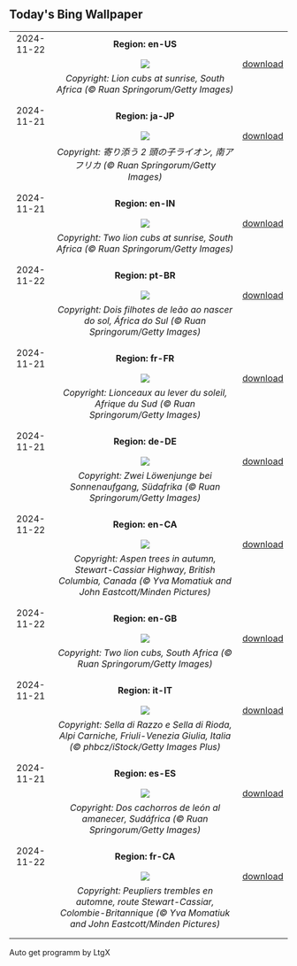 ## Today's Bing Wallpaper
|      |      |      |
| :----: | :----: | :----: |
|2024-11-22|**Region: en-US**||
||![](https://www.bing.com/th?id=OHR.LionCubs_EN-US4742616367_UHD.jpg&pid=hp&w=1152&h=648&rs=1&c=4)| [download](https://www.bing.com/th?id=OHR.LionCubs_EN-US4742616367_UHD.jpg)|
||*Copyright: Lion cubs at sunrise, South Africa (© Ruan Springorum/Getty Images)*
||
|||
|2024-11-21|**Region: ja-JP**||
||![](https://www.bing.com/th?id=OHR.LionCubs_JA-JP4693137175_UHD.jpg&pid=hp&w=1152&h=648&rs=1&c=4)| [download](https://www.bing.com/th?id=OHR.LionCubs_JA-JP4693137175_UHD.jpg)|
||*Copyright: 寄り添う 2 頭の子ライオン, 南アフリカ (© Ruan Springorum/Getty Images)*
||
|||
|2024-11-21|**Region: en-IN**||
||![](https://www.bing.com/th?id=OHR.LionCubs_EN-IN6903529152_UHD.jpg&pid=hp&w=1152&h=648&rs=1&c=4)| [download](https://www.bing.com/th?id=OHR.LionCubs_EN-IN6903529152_UHD.jpg)|
||*Copyright: Two lion cubs at sunrise, South Africa (© Ruan Springorum/Getty Images)*
||
|||
|2024-11-22|**Region: pt-BR**||
||![](https://www.bing.com/th?id=OHR.LionCubs_PT-BR9649632612_UHD.jpg&pid=hp&w=1152&h=648&rs=1&c=4)| [download](https://www.bing.com/th?id=OHR.LionCubs_PT-BR9649632612_UHD.jpg)|
||*Copyright: Dois filhotes de leão ao nascer do sol, África do Sul (© Ruan Springorum/Getty Images)*
||
|||
|2024-11-21|**Region: fr-FR**||
||![](https://www.bing.com/th?id=OHR.LionCubs_FR-FR2539679303_UHD.jpg&pid=hp&w=1152&h=648&rs=1&c=4)| [download](https://www.bing.com/th?id=OHR.LionCubs_FR-FR2539679303_UHD.jpg)|
||*Copyright: Lionceaux au lever du soleil, Afrique du Sud (© Ruan Springorum/Getty Images)*
||
|||
|2024-11-21|**Region: de-DE**||
||![](https://www.bing.com/th?id=OHR.LionCubs_DE-DE4457487465_UHD.jpg&pid=hp&w=1152&h=648&rs=1&c=4)| [download](https://www.bing.com/th?id=OHR.LionCubs_DE-DE4457487465_UHD.jpg)|
||*Copyright: Zwei Löwenjunge bei Sonnenaufgang, Südafrika (© Ruan Springorum/Getty Images)*
||
|||
|2024-11-22|**Region: en-CA**||
||![](https://www.bing.com/th?id=OHR.AspenTrees_EN-CA3238986123_UHD.jpg&pid=hp&w=1152&h=648&rs=1&c=4)| [download](https://www.bing.com/th?id=OHR.AspenTrees_EN-CA3238986123_UHD.jpg)|
||*Copyright: Aspen trees in autumn, Stewart-Cassiar Highway, British Columbia, Canada (© Yva Momatiuk and John Eastcott/Minden Pictures)*
||
|||
|2024-11-22|**Region: en-GB**||
||![](https://www.bing.com/th?id=OHR.LionCubs_EN-GB7386144841_UHD.jpg&pid=hp&w=1152&h=648&rs=1&c=4)| [download](https://www.bing.com/th?id=OHR.LionCubs_EN-GB7386144841_UHD.jpg)|
||*Copyright: Two lion cubs, South Africa (© Ruan Springorum/Getty Images)*
||
|||
|2024-11-21|**Region: it-IT**||
||![](https://www.bing.com/th?id=OHR.NationalTreeDay_IT-IT7236455581_UHD.jpg&pid=hp&w=1152&h=648&rs=1&c=4)| [download](https://www.bing.com/th?id=OHR.NationalTreeDay_IT-IT7236455581_UHD.jpg)|
||*Copyright: Sella di Razzo e Sella di Rioda, Alpi Carniche, Friuli-Venezia Giulia, Italia (© phbcz/iStock/Getty Images Plus)*
||
|||
|2024-11-21|**Region: es-ES**||
||![](https://www.bing.com/th?id=OHR.LionCubs_ES-ES2358814300_UHD.jpg&pid=hp&w=1152&h=648&rs=1&c=4)| [download](https://www.bing.com/th?id=OHR.LionCubs_ES-ES2358814300_UHD.jpg)|
||*Copyright: Dos cachorros de león al amanecer, Sudáfrica (© Ruan Springorum/Getty Images)*
||
|||
|2024-11-22|**Region: fr-CA**||
||![](https://www.bing.com/th?id=OHR.AspenTrees_FR-CA5793421150_UHD.jpg&pid=hp&w=1152&h=648&rs=1&c=4)| [download](https://www.bing.com/th?id=OHR.AspenTrees_FR-CA5793421150_UHD.jpg)|
||*Copyright: Peupliers trembles en automne, route Stewart-Cassiar, Colombie-Britannique (© Yva Momatiuk and John Eastcott/Minden Pictures)*
||
|||

Auto get programm by LtgX
